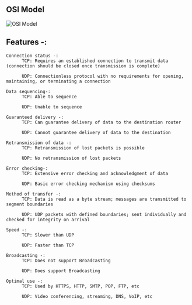## OSI Model

![OSI Model](https://user-images.githubusercontent.com/22426280/225791922-6dbad638-0a5a-47c6-9bb2-f1d9d1480387.png)

## Features -:
    
    Connection status -:
          TCP: Requires an established connection to transmit data (connection should be closed once transmission is complete)

          UDP: Connectionless protocol with no requirements for opening, maintaining, or terminating a connection

    Data sequencing-:
          TCP: Able to sequence

          UDP: Unable to sequence

    Guaranteed delivery -:
          TCP: Can guarantee delivery of data to the destination router

          UDP: Cannot guarantee delivery of data to the destination

    Retransmission of data -:
          TCP: Retransmission of lost packets is possible

          UDP: No retransmission of lost packets

    Error checking-:
          TCP: Extensive error checking and acknowledgment of data

          UDP: Basic error checking mechanism using checksums

    Method of transfer -: 
          TCP: Data is read as a byte stream; messages are transmitted to segment boundaries

          UDP: UDP packets with defined boundaries; sent individually and checked for integrity on arrival

    Speed -:
          TCP: Slower than UDP

          UDP: Faster than TCP

    Broadcasting -:
          TCP: Does not support Broadcasting

          UDP: Does support Broadcasting

    Optimal use -:
          TCP: Used by HTTPS, HTTP, SMTP, POP, FTP, etc

          UDP: Video conferencing, streaming, DNS, VoIP, etc
      
      
      
      

